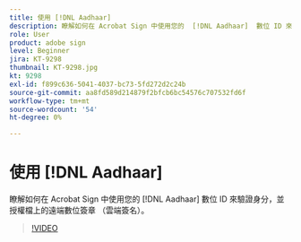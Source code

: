 ```yaml
---
title: 使用 [!DNL Aadhaar]
description: 瞭解如何在 Acrobat Sign 中使用您的  [!DNL Aadhaar]  數位 ID 來驗證身分，並授權在檔上進行遠端數位簽章 （雲端簽名）
role: User
product: adobe sign
level: Beginner
jira: KT-9298
thumbnail: KT-9298.jpg
kt: 9298
exl-id: f899c636-5041-4037-bc73-5fd272d2c24b
source-git-commit: aa8fd589d214879f2bfcb6bc54576c707532fd6f
workflow-type: tm+mt
source-wordcount: '54'
ht-degree: 0%

---
```


# 使用 [!DNL Aadhaar]

瞭解如何在 Acrobat Sign 中使用您的 [!DNL Aadhaar] 數位 ID 來驗證身分，並授權檔上的遠端數位簽章 （雲端簽名）。

>[!VIDEO](https://video.tv.adobe.com/v/338362?quality=12&learn=on&hidetitle=true)
